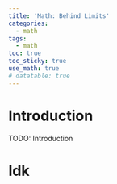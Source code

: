 ```yaml
---
title: 'Math: Behind Limits'
categories:
  - math
tags:
  - math 
toc: true
toc_sticky: true
use_math: true
# datatable: true
---
```


# Introduction
TODO: Introduction

# Idk

<script type="text/tikz">
\begin{tikzpicture}[scale=0.3]
    % Draw axes
    \draw[->] (-8,0) -- (8,0) node[right] {$x$};
    \draw[->] (0,-1) -- (0,18) node[above] {$y$};

    % Draw plot
    \draw[blue,smooth,samples=100,domain=-4:4] plot(\x,{\x*\x});

    % Labeling the plot
    \node at (5,15) [right] {$f(x)=x^2$};

    % Draw and label x axis tick marks
    \foreach \x in {-7,-3,...,7} {
        \draw (\x,-0.2) -- (\x,0.2); % Tick mark
        \node[below] at (\x,-0.2) {\x}; % Label
    }

    % Draw and label y axis tick marks
    \foreach \y in {2,4,...,18} {
        \draw (-0.2,\y) -- (0.2,\y); % Tick mark
        \node[left] at (-0.2,\y) {\y}; % Label
    }
\end{tikzpicture}
</script>